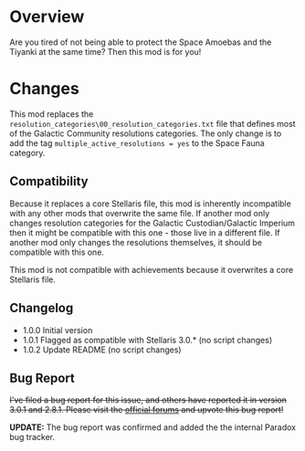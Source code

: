 # Overview

Are you tired of not being able to protect the Space Amoebas and the Tiyanki at the same time?  Then this mod is for you!

# Changes

This mod replaces the `resolution_categories\00_resolution_categories.txt` file that defines most of the Galactic Community
resolutions categories.  The only change is to add the tag `multiple_active_resolutions = yes` to the Space Fauna category.

## Compatibility
 
Because it replaces a core Stellaris file, this mod is inherently incompatible with any other mods that overwrite the same file.
If another mod only changes resolution categories for the Galactic Custodian/Galactic Imperium then it might be compatible with this one -
those live in a different file.  If another mod only changes the resolutions themselves, it should be compatible with this one.

This mod is not compatible with achievements because it overwrites a core Stellaris file.

## Changelog

* 1.0.0 Initial version
* 1.0.1 Flagged as compatible with Stellaris 3.0.* (no script changes)
* 1.0.2 Update README (no script changes)

## Bug Report

~~I've filed a bug report for this issue, and others have reported it in version 3.0.1 and 2.8.1. Please visit the [official forums](https://steamcommunity.com/linkfilter/?url=https://forum.paradoxplaza.com/forum/threads/stellaris-v3-0-3-dick-d281-cannot-have-space-amoeba-protection-and-tiyanki-conservation-acts-active-simultaneously.1474887/) and upvote this bug report!~~

**UPDATE:** The bug report was confirmed and added the the internal Paradox bug tracker.
